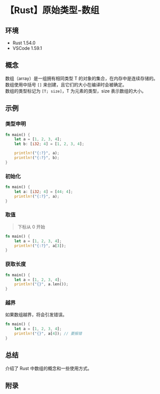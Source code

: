 # 【Rust】原始类型-数组

## 环境

- Rust 1.54.0
- VSCode 1.59.1

## 概念

数组（array）是一组拥有相同类型 T 的对象的集合，在内存中是连续存储的。  
数组使用中括号 `[]` 来创建，且它们的大小在编译时会被确定。  
数组的类型标记为 `[T; size]`，T 为元素的类型，size 表示数组的大小。

## 示例

### 类型申明

```rust
fn main() {
    let a = [1, 2, 3, 4];
    let b: [i32; 4] = [1, 2, 3, 4];

    println!("{:?}", a);
    println!("{:?}", b);
}
```

### 初始化

```rust
fn main() {
    let a: [i32; 4] = [44; 4];
    println!("{:?}", a);
}
```

### 取值

> 下标从 0 开始

```rust
fn main() {
    let a = [1, 2, 3, 4];
    println!("{:?}", a[3]);
}
```

### 获取长度

```rust
fn main() {
    let a = [1, 2, 3, 4];
    println!("{}", a.len());
}
```

### 越界

如果数组越界，将会引发错误。

```rust
fn main() {
    let a = [1, 2, 3, 4];
    println!("{}", a[4]); // 要报错
}
```

## 总结

介绍了 Rust 中数组的概念和一些使用方式。

## 附录

